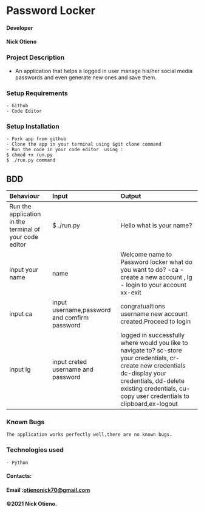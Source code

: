 # Password Locker

#### Developer
#### Nick Otieno

### Project Description

   - An application that helps a logged in user manage his/her social media passwords and even generate new ones and save them.

### Setup Requirements
    - Github
    - Code Editor

### Setup Installation 
    - Fork app from github
    - Clone the app in your terminal using $git clone command
    - Run the code in your code editor  using :
    $ chmod +x run.py
    $ ./run.py command

    

## BDD
|Behaviour|Input|Output|
|:--------|:-------|:------|
|Run the application in the terminal of your code editor|$ ./run.py|Hello what is your name?|
|input your name|name|Welcome name to Password locker what do you want to do? -ca - create a new account , lg - login to your account xx-exit
| input ca|input username,password and comfirm password|congratualtions username new account created.Proceed to login|
|input lg|input creted username and password| logged in successfully where would you like to navigate to? sc-store your credentials, cr-create new credentials dc-display your credentials, dd-delete existing credentials, cu-copy user credentials to clipboard,ex-logout|

   
### Known Bugs
    The application works perfectly well,there are no known bugs.

### Technologies used
    - Python


#### Contacts:
#### Email :otienonick70@gmail.com
#### &copy;2021 Nick Otieno.    